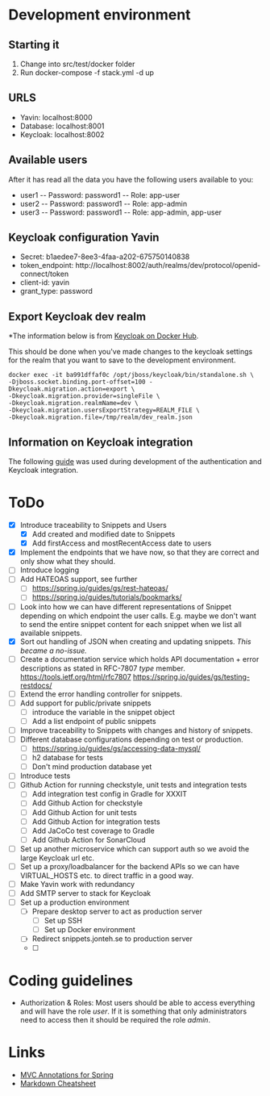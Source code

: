 # Development environment
## Starting it
1. Change into src/test/docker folder
2. Run docker-compose -f stack.yml -d up

## URLS
- Yavin:    localhost:8000
- Database: localhost:8001
- Keycloak: localhost:8002

## Available users
After it has read all the data you have the following users available to you:
- user1 -- Password: password1  -- Role: app-user
- user2 -- Password: password1  -- Role: app-admin
- user3 -- Password: password1  -- Role: app-admin, app-user

## Keycloak configuration Yavin
- Secret: b1aedee7-8ee3-4faa-a202-675750140838
- token_endpoint: http://localhost:8002/auth/realms/dev/protocol/openid-connect/token
- client-id: yavin
- grant_type: password

## Export Keycloak dev realm
*The information below is from [Keycloak on Docker Hub](https://hub.docker.com/r/jboss/keycloak/*).

This should be done when you've made changes to the keycloak settings for the 
 realm that you want to save to the development environment.
 ```shell script
 docker exec -it ba991dffaf0c /opt/jboss/keycloak/bin/standalone.sh \
 -Djboss.socket.binding.port-offset=100 -Dkeycloak.migration.action=export \
 -Dkeycloak.migration.provider=singleFile \
 -Dkeycloak.migration.realmName=dev \
 -Dkeycloak.migration.usersExportStrategy=REALM_FILE \
 -Dkeycloak.migration.file=/tmp/realm/dev_realm.json
 ```

## Information on Keycloak integration
The following [guide](https://medium.com/devops-dudes/securing-spring-boot-rest-apis-with-keycloak-1d760b2004e "A guide at Medium by Devops Dudes")
was used during development of the authentication and Keycloak integration.

# ToDo
- [x] Introduce traceability to Snippets and Users
  - [x] Add created and modified date to Snippets
  - [x] Add firstAccess and mostRecentAccess date to users
- [x] Implement the endpoints that we have now, so that they are correct and 
  only show what they should. 
- [ ] Introduce logging
- [ ] Add HATEOAS support, see further 
  - [ ] https://spring.io/guides/gs/rest-hateoas/
  - [ ] https://spring.io/guides/tutorials/bookmarks/
- [ ] Look into how we can have different representations of Snippet depending on which endpoint the user calls. 
  E.g. maybe we don't want to send the entire snippet content for each snippet when we list all available snippets.
- [X] Sort out handling of JSON when creating and updating snippets.
      *This became a no-issue.*
- [ ] Create a documentation service which holds API documentation + error
  descriptions as stated in RFC-7807 *type* member. 
  https://tools.ietf.org/html/rfc7807
  https://spring.io/guides/gs/testing-restdocs/
- [ ] Extend the error handling controller for snippets.
- [ ] Add support for public/private snippets
  - [ ] introduce the variable in the snippet object
  - [ ] Add a list endpoint of public snippets
- [ ] Improve traceability to Snippets with changes and history of snippets.
- [ ] Different database configurations depending on test or production.
  - [ ] https://spring.io/guides/gs/accessing-data-mysql/
  - [ ] h2 database for tests
  - [ ] Don't mind production database yet
- [ ] Introduce tests
- [ ] Github Action for running checkstyle, unit tests and integration tests
  - [ ] Add integration test config in Gradle for XXXIT
  - [ ] Add Github Action for checkstyle
  - [ ] Add Github Action for unit tests
  - [ ] Add Github Action for integration tests
  - [ ] Add JaCoCo test coverage to Gradle
  - [ ] Add Github Action for SonarCloud
- [ ] Set up another microservice which can support auth so we avoid the large Keycloak url etc.
- [ ] Set up a proxy/loadbalancer for the backend APIs so we can have VIRTUAL_HOSTS etc. to direct traffic in a good way.
- [ ] Make Yavin work with redundancy
- [ ] Add SMTP server to stack for Keycloak
- [ ] Set up a production environment
  - [ ] Prepare desktop server to act as production server
    - [ ] Set up SSH
    - [ ] Set up Docker environment
  - [ ] Redirect snippets.jonteh.se to production server
  - [ ] 

# Coding guidelines
- Authorization & Roles: Most users should be able to access everything and will have the role *user*.
If it is something that only administrators need to access then it should be
required the role *admin*.

# Links
- [MVC Annotations for Spring](https://www.baeldung.com/spring-mvc-annotations)
- [Markdown Cheatsheet](https://github.com/adam-p/markdown-here/wiki/Markdown-Cheatsheet)
